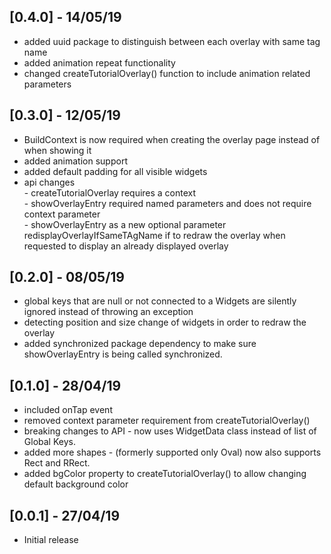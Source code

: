 ## [0.4.0] - 14/05/19

* added uuid package to distinguish between each overlay with same tag name
* added animation repeat functionality
* changed createTutorialOverlay() function to include animation related parameters

## [0.3.0] - 12/05/19
* BuildContext is now required when creating the overlay page instead of when showing it
* added animation support
* added default padding for all visible widgets
* api changes \
      - createTutorialOverlay requires a context\
      - showOverlayEntry required named parameters and does not require context parameter\
      - showOverlayEntry as a new optional parameter 
      redisplayOverlayIfSameTAgName if to redraw the overlay when requested to display an already displayed overlay 

## [0.2.0] - 08/05/19

* global keys that are null or not connected to a Widgets are silently 
ignored instead of throwing an exception
* detecting position and size change of widgets in order to redraw the overlay
* added synchronized package dependency to make sure showOverlayEntry is being
called synchronized. 

## [0.1.0] - 28/04/19

* included onTap event
* removed context parameter requirement from createTutorialOverlay()
* breaking changes to API - now uses WidgetData class 
                            instead of list of Global Keys.
* added more shapes - (formerly supported only Oval) now also supports 
                      Rect and RRect.
* added bgColor property to createTutorialOverlay() to allow changing
  default background color                                          

## [0.0.1] - 27/04/19

* Initial release
